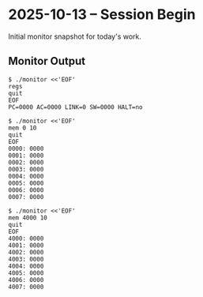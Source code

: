 # 2025-10-13 – Session Begin

Initial monitor snapshot for today's work.

## Monitor Output

```shell
$ ./monitor <<'EOF'
regs
quit
EOF
PC=0000 AC=0000 LINK=0 SW=0000 HALT=no
```

```shell
$ ./monitor <<'EOF'
mem 0 10
quit
EOF
0000: 0000
0001: 0000
0002: 0000
0003: 0000
0004: 0000
0005: 0000
0006: 0000
0007: 0000
```

```shell
$ ./monitor <<'EOF'
mem 4000 10
quit
EOF
4000: 0000
4001: 0000
4002: 0000
4003: 0000
4004: 0000
4005: 0000
4006: 0000
4007: 0000
```
